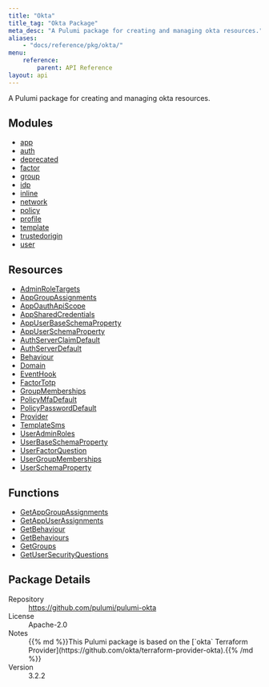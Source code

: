 ```yaml
---
title: "Okta"
title_tag: "Okta Package"
meta_desc: "A Pulumi package for creating and managing okta resources."
aliases:
    - "docs/reference/pkg/okta/"
menu:
    reference:
        parent: API Reference
layout: api
---
```


<!-- WARNING: this file was generated by Pulumi Docs Generator. -->
<!-- Do not edit by hand unless you're certain you know what you are doing! -->

A Pulumi package for creating and managing okta resources.

<h2 id="modules">Modules</h2>
<ul class="api">
    <li><a href="app/" title="app"><span class="symbol module"></span>app</a></li>
    <li><a href="auth/" title="auth"><span class="symbol module"></span>auth</a></li>
    <li><a href="deprecated/" title="deprecated"><span class="symbol module"></span>deprecated</a></li>
    <li><a href="factor/" title="factor"><span class="symbol module"></span>factor</a></li>
    <li><a href="group/" title="group"><span class="symbol module"></span>group</a></li>
    <li><a href="idp/" title="idp"><span class="symbol module"></span>idp</a></li>
    <li><a href="inline/" title="inline"><span class="symbol module"></span>inline</a></li>
    <li><a href="network/" title="network"><span class="symbol module"></span>network</a></li>
    <li><a href="policy/" title="policy"><span class="symbol module"></span>policy</a></li>
    <li><a href="profile/" title="profile"><span class="symbol module"></span>profile</a></li>
    <li><a href="template/" title="template"><span class="symbol module"></span>template</a></li>
    <li><a href="trustedorigin/" title="trustedorigin"><span class="symbol module"></span>trustedorigin</a></li>
    <li><a href="user/" title="user"><span class="symbol module"></span>user</a></li>
</ul>

<h2 id="resources">Resources</h2>
<ul class="api">
    <li><a href="adminroletargets" title="AdminRoleTargets"><span class="symbol resource"></span>AdminRoleTargets</a></li>
    <li><a href="appgroupassignments" title="AppGroupAssignments"><span class="symbol resource"></span>AppGroupAssignments</a></li>
    <li><a href="appoauthapiscope" title="AppOauthApiScope"><span class="symbol resource"></span>AppOauthApiScope</a></li>
    <li><a href="appsharedcredentials" title="AppSharedCredentials"><span class="symbol resource"></span>AppSharedCredentials</a></li>
    <li><a href="appuserbaseschemaproperty" title="AppUserBaseSchemaProperty"><span class="symbol resource"></span>AppUserBaseSchemaProperty</a></li>
    <li><a href="appuserschemaproperty" title="AppUserSchemaProperty"><span class="symbol resource"></span>AppUserSchemaProperty</a></li>
    <li><a href="authserverclaimdefault" title="AuthServerClaimDefault"><span class="symbol resource"></span>AuthServerClaimDefault</a></li>
    <li><a href="authserverdefault" title="AuthServerDefault"><span class="symbol resource"></span>AuthServerDefault</a></li>
    <li><a href="behaviour" title="Behaviour"><span class="symbol resource"></span>Behaviour</a></li>
    <li><a href="domain" title="Domain"><span class="symbol resource"></span>Domain</a></li>
    <li><a href="eventhook" title="EventHook"><span class="symbol resource"></span>EventHook</a></li>
    <li><a href="factortotp" title="FactorTotp"><span class="symbol resource"></span>FactorTotp</a></li>
    <li><a href="groupmemberships" title="GroupMemberships"><span class="symbol resource"></span>GroupMemberships</a></li>
    <li><a href="policymfadefault" title="PolicyMfaDefault"><span class="symbol resource"></span>PolicyMfaDefault</a></li>
    <li><a href="policypassworddefault" title="PolicyPasswordDefault"><span class="symbol resource"></span>PolicyPasswordDefault</a></li>
    <li><a href="provider" title="Provider"><span class="symbol resource"></span>Provider</a></li>
    <li><a href="templatesms" title="TemplateSms"><span class="symbol resource"></span>TemplateSms</a></li>
    <li><a href="useradminroles" title="UserAdminRoles"><span class="symbol resource"></span>UserAdminRoles</a></li>
    <li><a href="userbaseschemaproperty" title="UserBaseSchemaProperty"><span class="symbol resource"></span>UserBaseSchemaProperty</a></li>
    <li><a href="userfactorquestion" title="UserFactorQuestion"><span class="symbol resource"></span>UserFactorQuestion</a></li>
    <li><a href="usergroupmemberships" title="UserGroupMemberships"><span class="symbol resource"></span>UserGroupMemberships</a></li>
    <li><a href="userschemaproperty" title="UserSchemaProperty"><span class="symbol resource"></span>UserSchemaProperty</a></li>
</ul>

<h2 id="functions">Functions</h2>
<ul class="api">
    <li><a href="getappgroupassignments" title="GetAppGroupAssignments"><span class="symbol function"></span>GetAppGroupAssignments</a></li>
    <li><a href="getappuserassignments" title="GetAppUserAssignments"><span class="symbol function"></span>GetAppUserAssignments</a></li>
    <li><a href="getbehaviour" title="GetBehaviour"><span class="symbol function"></span>GetBehaviour</a></li>
    <li><a href="getbehaviours" title="GetBehaviours"><span class="symbol function"></span>GetBehaviours</a></li>
    <li><a href="getgroups" title="GetGroups"><span class="symbol function"></span>GetGroups</a></li>
    <li><a href="getusersecurityquestions" title="GetUserSecurityQuestions"><span class="symbol function"></span>GetUserSecurityQuestions</a></li>
</ul>

<h2 id="package-details">Package Details</h2>
<dl class="package-details">
	<dt>Repository</dt>
	<dd><a href="https://github.com/pulumi/pulumi-okta">https://github.com/pulumi/pulumi-okta</a></dd>
	<dt>License</dt>
	<dd>Apache-2.0</dd>
	<dt>Notes</dt>
	<dd>{{% md %}}This Pulumi package is based on the [`okta` Terraform Provider](https://github.com/okta/terraform-provider-okta).{{% /md %}}</dd>
	<dt>Version</dt>
	<dd>3.2.2</dd>
</dl>

